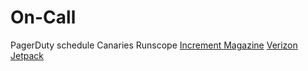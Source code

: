 # On-Call

PagerDuty schedule
Canaries
Runscope
[Increment Magazine](https://increment.com/on-call/)
[Verizon Jetpack](https://www.verizonwireless.com/internet-devices/verizon-jetpack-mifi-7730l/)
